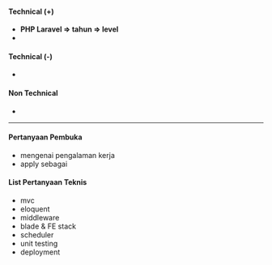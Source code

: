 #### Technical (+) 

- **PHP Laravel => tahun => level**  
- 

#### Technical (-)  

- 

#### Non Technical  

- 

---

#### Pertanyaan Pembuka

- mengenai pengalaman kerja  
- apply sebagai


#### List Pertanyaan Teknis

- mvc
- eloquent
- middleware
- blade & FE stack
- scheduler
- unit testing
- deployment